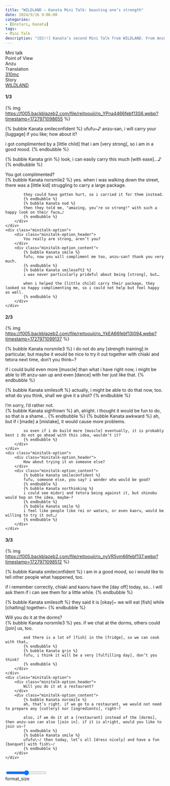 ```yaml
---
title: "WILDLAND – Kanata Mini Talk: boasting one’s strength"
date: 2024/9/16 9:06:00
categories:
- [Enstars, Kanata]
tags:
- Mini Talk
description: "[ES!!] Kanata’s second Mini Talk from WILDLAND. From Anzu’s POV."
---
```

<div class="three-wrapper" style="--storyColor:#5ac189;--storyColor-rgb:90,193,137;--storyColor-h:147.4;--storyColor-s:45.4%;--storyColor-l:55.5%;">
    <div class="info-area">
        <div class="info">
            <div class="info-item characters">
                <div class="label">
                    Mini talk
                </div>
                <div class="value">
					<a href="/categories/Enstars/Kanata" character="Kanata"></a>
                </div>
            </div>
            <div class="info-item one">
                <div class="label">
                    Point of View
                </div>
                <div class="value">
                    Anzu
                </div>
            </div>
            <div class="info-item two">
                <div class="label">
                    Translation
                </div>
                <div class="value">
                    <a href="/about">310mc</a>
                </div>
            </div>
            <div class="info-item three">
                <div class="label">
                   Story
                </div>
                <div class="value">
                    <a href="/wildland">WILDLAND</a>
                </div>
            </div>
        </div>
    </div>
</div>

<!-- more -->

#### <div mt="rare"></div> 1/3

{% img https://f005.backblazeb2.com/file/reitoouji/ro_YPna4466febf13S6.webp?timestamp=1727971098655 %}

{% bubble Kanata smileconfident %}
ufufu~♪ anzu-san, i will carry your [luggage] if you like; how about it?

i got complimented by a [little child] that i am [very strong], so i am in a good mood.
{% endbubble %}

{% bubble Kanata grin %}
look, i can easily carry this much [with ease]…♪
{% endbubble %}

<div class="minitalk" character="Anzu">
    <div class="minitalk-option">
        <div class="minitalk-option_header">
            You got complimented?
        </div>
        <div class="minitalk-option_content">
            {% bubble Kanata norsmile2 %}
            yes. when i was walking down the street, there was a [little kid] struggling to carry a large package. 

            they could have gotten hurt, so i carried it for them instead.
            {% endbubble %}
            {% bubble Kanata nod %}
            then they told me, "amazing, you’re so strong!" with such a happy look on their face…♪
			{% endbubble %}
        </div>
    </div>
    <div class="minitalk-option">
        <div class="minitalk-option_header">
            You really are strong, aren’t you?
        </div>
        <div class="minitalk-option_content">
            {% bubble Kanata smile %}
            fufu, now you will compliment me too, anzu-san? thank you very much.
            {% endbubble %}
            {% bubble Kanata smilesoft2 %}
            i was never particularly prideful about being [strong], but…

            when i helped the [little child] carry their package, they looked so happy complimenting me, so i could not help but feel happy as well.
			{% endbubble %}
        </div>
    </div>
</div>

#### <div mt="rare"></div> 2/3

{% img https://f005.backblazeb2.com/file/reitoouji/ro_YkEA66febf13l094.webp?timestamp=1727971099137 %}

{% bubble Kanata norsmile3 %}
i do not do any [strength training] in particular, but maybe it would be nice to try it out together with chiaki and tetora next time, don’t you think~?

if i could build even more [muscle] than what i have right now, i might be able to lift anzu-san up and even [dance] with her just like that.
{% endbubble %}

{% bubble Kanata smilesoft %}
actually, i might be able to do that now, too. what do you think, shall we give it a shot?
{% endbubble %}

<div class="minitalk" character="Anzu">
    <div class="minitalk-option">
        <div class="minitalk-option_header">
            I’m sorry, I’d rather not.
        </div>
        <div class="minitalk-option_content">
            {% bubble Kanata sighfrown %}
            ah, alright. i thought it would be fun to do, so that is a shame…
            {% endbubble %}
            {% bubble Kanata awkward %}
            ah, but if i [made] a [mistake], it would cause more problems.

            so even if i do build more [muscle] eventually, it is probably best i do not go ahead with this idea, wouldn’t it?
			{% endbubble %}
        </div>
    </div>
    <div class="minitalk-option">
        <div class="minitalk-option_header">
            How about trying it on someone else?
        </div>
        <div class="minitalk-option_content">
            {% bubble Kanata smileconfident %}
            fufu, someone else, you say? i wonder who would be good?
            {% endbubble %}
            {% bubble Kanata northinking %}
            i could see midori and tetora being against it, but shinobu would hop on the idea, maybe~?
            {% endbubble %}
            {% bubble Kanata smile %}
            i feel like people like rei or wataru, or even kaoru, would be willing to try it out…♪
			{% endbubble %}
        </div>
    </div>
</div>

#### <div mt="rare"></div> 3/3

{% img https://f005.backblazeb2.com/file/reitoouji/ro_nyVR5vm66febf137.webp?timestamp=1727971098512 %}

{% bubble Kanata smileconfident %}
i am in a good mood, so i would like to tell other people what happened, too.

if i remember correctly, chiaki and kaoru have the [day off] today, so… i will ask them if i can see them for a little while.
{% endbubble %}

{% bubble Kanata smilesoft %}
they said it is [okay]\~ we will eat [fish] while [chatting] together\~
{% endbubble %}

<div class="minitalk" character="Anzu">
    <div class="minitalk-option">
        <div class="minitalk-option_header">
          Will you do it at the dorms?
        </div>
        <div class="minitalk-option_content">
            {% bubble Kanata norsmile3 %}
            yes. if we chat at the dorms, others could [join] us, too.

            and there is a lot of [fish] in the [fridge], so we can cook with that…
            {% endbubble %}
            {% bubble Kanata grin %}
            fufu, i think it will be a very [fulfilling day], don’t you think?
			{% endbubble %}
        </div>
    </div>
    <div class="minitalk-option">
        <div class="minitalk-option_header">
            Will you do it at a restaurant?
        </div>
        <div class="minitalk-option_content">
            {% bubble Kanata norsmile %}
            ah, that’s right. if we go to a restaurant, we would not need to prepare any [cutlery] nor [ingredients], right~?

            also, if we do it at a [restaurant] instead of the [dorms], then anzu-san can also [join in]. if it is alright, would you like to join us~?
            {% endbubble %}
            {% bubble Kanata smile %}
            ufufu\~♪ then today, let’s all [dress nicely] and have a fun [banquet] with fish\~♪
			{% endbubble %}
        </div>
    </div>
</div>
<br>
<div class="navigation2">
    <div class="toolbar-wrapper">
        <div class="slider-container">
            <input type="range" min="1" max="5" value="3" class="slider">
        </div>
        <div class="toolbar">
            <a target="_blank" href="/translations" class="home-button" title="Translations Masterlist"><i class="fa fa-home"></i></a>
            <a href="/wildland/minitalk/kanata_1" title="Kanata Mini Talk: fish [paintings]"><i class="fa fa-arrow-left"></i></a>
            <div class="toolbar__section">
                <a id="sliderDrop">
                    <span class="material-icons-round" title="Text Size">format_size</span>
                </a>
            </div>
            <a target="_blank" href="/wildland#Mini-Talks" title="Index"><i class="fa fa-star"></i></a>
            <a href="#top" class="top-arrow" title="Back to Top"><i class="fa fa-arrow-up"></i></a>
        </div>
    </div>
</div>